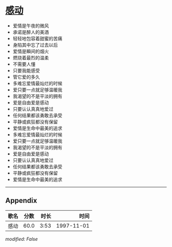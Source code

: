 # [感动](https://music.163.com/song?id=67810)

* 爱情是午夜的微风
* 承诺是醉人的美酒
* 轻轻地包容着甜蜜的苦痛
* 身陷其中忘了过去以后
* 爱情是瞬间的烟火
* 燃烧着最烈的温柔
* 不需要人懂
* 只要我能感受
* 管它爱的多久
* 多难忘爱情最灿烂的时候
* 爱只要一点就足够温暖我
* 我渴望的不是平淡的拥有
* 爱是自由爱是感动
* 只要认认真真地爱过
* 任何结果都该勇敢去承受
* 平静或疯狂都没有保留
* 爱情是生命中最美的追求
* 多难忘爱情最灿烂的时候
* 爱只要一点就足够温暖我
* 我渴望的不是平淡的拥有
* 爱是自由爱是感动
* 只要认认真真地爱过
* 任何结果都该勇敢去承受
* 平静或疯狂都没有保留
* 爱情是生命中最美的追求


---

## Appendix

|歌名|分数|时长|时间|
|:---|:---:|---:|---:|
|感动|60.0|3:53|1997-11-01

*modified: False*